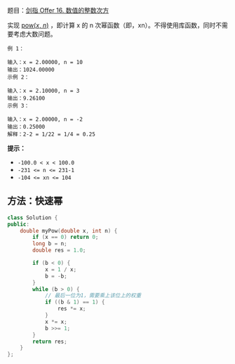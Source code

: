 题目：[剑指 Offer 16. 数值的整数次方](https://leetcode.cn/problems/shu-zhi-de-zheng-shu-ci-fang-lcof/)

实现 [pow(*x*, *n*)](https://www.cplusplus.com/reference/valarray/pow/) ，即计算 x 的 n 次幂函数（即，xn）。不得使用库函数，同时不需要考虑大数问题。

```
例 1：

输入：x = 2.00000, n = 10
输出：1024.00000
示例 2：

输入：x = 2.10000, n = 3
输出：9.26100
示例 3：

输入：x = 2.00000, n = -2
输出：0.25000
解释：2-2 = 1/22 = 1/4 = 0.25
```

**提示：**

- `-100.0 < x < 100.0`
- `-231 <= n <= 231-1`
- `-104 <= xn <= 104`

## 方法：快速幂

```cpp
class Solution {
public:
    double myPow(double x, int n) {
        if (x == 0) return 0;
        long b = n;
        double res = 1.0;

        if (b < 0) {
            x = 1 / x;
            b = -b;
        }
        while (b > 0) {
            // 最后一位为1，需要乘上该位上的权重
            if ((b & 1) == 1) {
                res *= x;
            }
            x *= x;
            b >>= 1;
        }
        return res;
    }
};
```